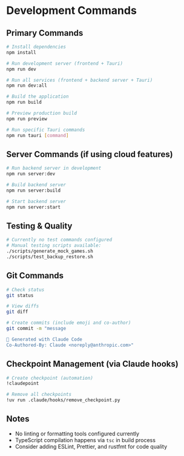 # Development Commands

## Primary Commands
```bash
# Install dependencies
npm install

# Run development server (frontend + Tauri)
npm run dev

# Run all services (frontend + backend server + Tauri)
npm run dev:all

# Build the application
npm run build

# Preview production build
npm run preview

# Run specific Tauri commands
npm run tauri [command]
```

## Server Commands (if using cloud features)
```bash
# Run backend server in development
npm run server:dev

# Build backend server
npm run server:build

# Start backend server
npm run server:start
```

## Testing & Quality
```bash
# Currently no test commands configured
# Manual testing scripts available:
./scripts/generate_mock_games.sh
./scripts/test_backup_restore.sh
```

## Git Commands
```bash
# Check status
git status

# View diffs
git diff

# Create commits (include emoji and co-author)
git commit -m "message

🤖 Generated with Claude Code
Co-Authored-By: Claude <noreply@anthropic.com>"
```

## Checkpoint Management (via Claude hooks)
```bash
# Create checkpoint (automation)
!claudepoint

# Remove all checkpoints
!uv run .claude/hooks/remove_checkpoint.py
```

## Notes
- No linting or formatting tools configured currently
- TypeScript compilation happens via `tsc` in build process
- Consider adding ESLint, Prettier, and rustfmt for code quality
